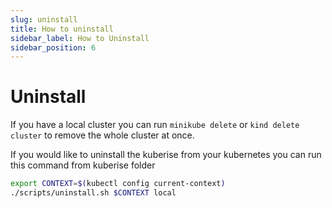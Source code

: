 ```yaml
---
slug: uninstall
title: How to uninstall
sidebar_label: How to Uninstall
sidebar_position: 6
---
```


# Uninstall

If you have a local cluster you can run `minikube delete` or `kind delete cluster` to remove the whole cluster at once. 

If you would like to uninstall the kuberise from your kubernetes you can run this command from kuberise folder 

```bash
export CONTEXT=$(kubectl config current-context)
./scripts/uninstall.sh $CONTEXT local
```
